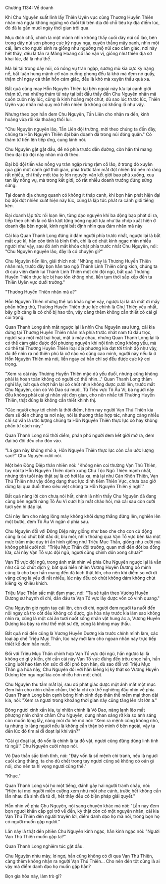 




Chương 1134: Về doanh


Khi Chu Nguyên suất lĩnh lấy Thiên Uyên vực cùng Thương Huyền Thiên nhân mã ngựa không ngừng vó đuổi tới trên địa đồ chỗ tiêu ký địa điểm lúc, đó đã là gần mười ngày thời gian trôi qua.

Mục đích chỗ, chính là một mảnh nhìn không thấy cuối dãy núi cổ lão, bên trong dãy núi sơn phong cực kỳ nguy nga, xuyên thẳng mây xanh, nhìn một cái, làm cho người sinh ra giống như ngưỡng mộ núi cao cảm giác, nơi này hết thảy, đều là tản ra Mãng Hoang cổ lão vận vị, giống như thiên địa sơ khai lúc, đã là như thế.

Mà lại tại trong dãy núi, có nồng vụ tràn ngập, sương mù kia cực kỳ nặng nề, bất luận hung mãnh cỡ nào cuồng phong đều là khó mà đem nó quấy, thậm chí ngay cả thần hồn cảm giác, đều là khó mà xuyên thấu quá xa.

Bất quá cũng may Hỗn Nguyên Thiên tại bên ngoài này lưu lại cảnh giới thám tử, mà những thám tử này tại bắt đầu thấy đến Chu Nguyên nhân mã cuồn cuộn này lúc, cũng là kinh hoảng một chút, dù sao lúc trước lúc, Thiên Uyên vực nhân mã quy mô hiển nhiên là không có khổng lồ như vậy.

Nhưng theo bọn hắn đem Chu Nguyên, Tần Liên cho nhận ra đến, kinh hoảng vừa rồi kia thoáng thối lui.

"Chu Nguyên nguyên lão, Tần Liên đội trưởng, mời theo chúng ta đến đây, chúng ta Hỗn Nguyên Thiên đại bản doanh đã trong núi đóng quân." Có thám tử tiến lên tiếp ứng, cung kính nói.

Chu Nguyên gật gật đầu, để nó phía trước dẫn đường, còn hắn thì mang theo đại bộ đội này nhân mã đi theo.

Đại bộ đội tiến vào nồng vụ tràn ngập rừng rậm cổ lão, ở trong đó xuyên qua gần một canh giờ thời gian, phía trước tầm mắt đột nhiên trở nên rõ ràng rất nhiều, chỉ thấy một tòa to lớn nguyên văn kết giới bao phủ xuống, xua tan lấy nồng vụ, mà trong kết giới, có rất nhiều doanh trướng đứng sừng sững.

Tại doanh địa chung quanh có không ít tháp canh, khi bọn hắn phát hiện đại bộ đội đột nhiên xuất hiện này lúc, cũng là lập tức phát ra cảnh giới tiếng kèn.

Đại doanh lập tức rối loạn lên, từng đạo nguyên khí ba động bạo phát đi ra, tiếp theo chính là có lần lượt từng bóng người tựa như tia chớp xuất hiện ở doanh địa bên ngoài, kinh nghi bất định nhìn qua đám nhân mã này

Cái kia Quan Thanh Long đứng ở đám người phía trước nhất, ngược lại là bắt mắt cực kì, hắn còn tính là bình tĩnh, chỉ là có chút kinh ngạc nhìn nhiều người như vậy, sau đó ánh mắt khóa chặt phía trước nhất Chu Nguyên, nói: "Chu Nguyên nguyên lão, đây là có chuyện gì?"

Chu Nguyên tiến lên, giải thích nói: "Những này là Thương Huyền Thiên nhân mã, trước đây bọn hắn tao ngộ Thánh Linh Thiên công kích, chúng ta đi cứu viện đánh lui Thánh Linh Thiên một chi đội ngũ, bất quá Thương Huyền Thiên thực lực bị hao tổn không nhỏ, liền tạm thời sắp xếp đến ta Thiên Uyên vực dưới trướng."

"Thương Huyền Thiên nhân mã a?"

Hỗn Nguyên Thiên những thế lực khác nghe vậy, ngược lại là đã mất đi mấy phần hứng thú, Thương Huyền Thiên thực lực chính là Chư Thiên yếu nhất, bây giờ càng là có chỗ bị hao tổn, vậy càng thêm không cần thiết có cái gì coi trọng.

Quan Thanh Long ánh mắt ngược lại là nhìn Chu Nguyên sau lưng, cái kia đứng tại Thương Huyền Thiên nhân mã phía trước nhất nam tử đầu trọc, người sau một mặt bại hoại, mặt ủ mày chau, nhưng Quan Thanh Long lại là có thể cảm giác được đối phương nguyên khí nội tình cũng không yếu, mà có thể tại Thương Huyền Thiên loại địa phương kia đạt tới trình độ như vậy, đủ để nhìn ra nó thiên phú là cỡ nào vô cùng cao minh, người này nếu là ở Hỗn Nguyên Thiên mà nói, liền ngay cả hắn chỉ sợ đều được cực kỳ coi trọng.

"Xem ra cái này Thương Huyền Thiên mặc dù yếu đuối, nhưng cũng không phải là hoàn toàn không có người có thể nhìn..." Quan Thanh Long thầm nghĩ lấy, bất quá chợt hắn lại có chút nhịn không được cười lên, trước mắt Chu Nguyên, còn có Võ Dao sư muội, Tử Tiêu vực Tô Ấu Vi, ba người này đều không phải cái gì nhân vật đơn giản, cho nên nhắc tới Thương Huyền Thiên, thật đúng là không cần thiết khinh thị.

"Các ngươi chạy tới chính là thời điểm, hôm nay người Vạn Thú Thiên kia đem sẽ đến chúng ta nơi này, nói là thương thảo hợp tác, nhưng càng nhiều chỉ sợ vẫn là ước lượng chúng ta Hỗn Nguyên Thiên thực lực có hay không phần tư cách này."

Quan Thanh Long nói thời điểm, phân phó người đem kết giới mở ra, đem đại bộ đội đều cho đón vào.

"Lá gan này không nhỏ a, Hỗn Nguyên Thiên thực lực còn cần ước lượng sao?" Chu Nguyên cười nói.

Một bên Đông Diệp thản nhiên nói: "Không nên coi thường Vạn Thú Thiên, tuy nói ta Hỗn Nguyên Thiên danh xưng Chư Tộc Ngũ Thiên mạnh nhất, nhưng tên tuổi này thật sự là có hơi lâu xa, mà lại như Càn Khôn Thiên, Vạn Thú Thiên như vậy đồng dạng thực lực đỉnh tiêm Thiên Vực, chưa bao giờ dừng lại qua đuổi theo siêu việt chúng ta Hỗn Nguyên Thiên ý nghĩ."

Bất quá nàng lời còn chưa nói hết, chính là nhìn thấy Chu Nguyên đã đang cùng bên người nàng Tô Ấu Vi cười híp mắt chào hỏi, mà cái sau còn cười tươi yên hi đáp lại.

Cái này làm cho nàng lông mày không khỏi dựng thẳng đứng lên, nghiên lên một bước, đem Tô Ấu Vi ngăn ở phía sau.

Chu Nguyên đối với Đông Diệp này giống như bao che cho con cử động cũng là có chút bất đắc dĩ, bĩu môi, nhìn thoáng qua Vạn Tổ vực bên kia một mực trầm mặc duy trì ẩn hình giống như Triệu Mục Thần, giống như cười mà không phải cười nói: "Triệu Mục Thần đội trưởng, quan mới đến đốt ba đống lửa, cái này Vạn Tổ vực đội ngũ, ngươi cũng chỉnh đốn xong chưa?"

Vạn Tổ vực đội ngũ, trong ánh mắt nhìn về phía Chu Nguyên ngược lại là vẫn như cũ có chút địch ý, bất quá hiển nhiên Vương Huyền Dương bỏ mình cũng là cho bọn hắn mang đến đả kích thật lớn, cho nên khí diễm so với dĩ vãng cũng là yếu đi rất nhiều, lúc này đều có chút không dám không chút kiêng kỵ khiêu khích.

Triệu Mục Thần sắc mặt đạm mạc, nói: "Ta sẽ tuân theo Vương Huyền Dương sư huynh di chí, dẫn đầu ta Vạn Tổ vực lấy được vốn có vinh quang."

Chu Nguyên giơ ngón tay cái lên, còn di chí, ngươi đem người ta nuốt đến nỗi ngay cả tro cốt đều không có được, gia hỏa này trước kia làm sao không nhìn ra, cũng là một cái ăn tươi nuốt sống nhân vật hung ác a, Vương Huyền Dương kia bày ra như thế một sư đệ, cũng là không may thấu.

Bất quá nói đến cũng là Vương Huyền Dương kia trước chính mình làm, các loại áp chế Triệu Mục Thần, lúc này mới làm cho ngoan nhân này trực tiếp thiết kế đem hắn nuốt.

Đối với Triệu Mục Thần chỉnh hợp Vạn Tổ vực đội ngũ, hắn ngược lại là không có gì ý kiến, chỉ cần cái này Vạn Tổ vực đừng đến trêu chọc hắn, hắn cũng lười hao tâm tốn sức đi đối phó bọn hắn, dù sao đối với Triệu Mục Thần gia hỏa này, Chu Nguyên đối với hắn kiêng kị kỳ thật so Vương Huyền Dương tên ngu ngơ kia còn nhiều hơn một chút.

Chu Nguyên thu tầm mắt lại, sau đó phát giác được một ánh mắt một mực đem hắn cho nhìn chằm chằm, thế là chỉ có thể nghiêng đầu nhìn về phía Quan Thanh Long bên cạnh bóng hình xinh đẹp thân thể mềm mại thon dài kia, nói: "Xem ra ngươi trong khoảng thời gian này cũng tăng lên rất lớn a."

Bóng người xinh xắn kia, tự nhiên chính là Võ Dao, nàng lạnh lẽo mắt phượng nhìn chằm chằm Chu Nguyên, dung nhan sáng rỡ kia so ánh sáng còn muốn lộng lẫy, nàng môi đỏ hé mở nói: "Xem ra mệnh cũng không nhỏ, ta nhưng lo lắng ngươi nếu là không cẩn thận bỏ mình ở bên ngoài, vậy ta đến lúc đó tìm ai đi đoạt lại khí vận?"

"Cái gì đoạt lại, đó vốn là chính là ta đồ vật, ngươi cũng đừng dùng linh tinh từ ngữ." Chu Nguyên cười nhạo nói.

Võ Dao thần sắc bình tĩnh, nói: "Đây vốn là số mệnh chi tranh, nếu là ngươi cuối cùng thắng, ta cho dù chết trong tay ngươi cũng sẽ không có oán gì nói, cho nên ta hi vọng ngươi cũng thế."

"Khục."

Quan Thanh Long vội ho một tiếng, đánh gãy hai người tranh chấp, nói: "Hiện tại mọi người miễn cưỡng xem như một phe cánh, trước hết không cần lẫn nhau đả sinh đả tử đi, hết thảy đều có biện pháp giải quyết."

Hắn nhìn về phía Chu Nguyên, nói sang chuyện khác mà nói: "Lần này đem bọn ngươi khẩn cấp gọi trở về đến, kỳ thật còn có một nguyên nhân, cái kia Vạn Thú Thiên đến người truyền lời, điểm danh đạo họ mà nói, trong bọn họ có người muốn gặp ngươi."

Lần này là thật đến phiên Chu Nguyên kinh ngạc, hắn kinh ngạc nói: "Người Vạn Thú Thiên muốn gặp ta?"

Quan Thanh Long nghiêm túc gật đầu.

Chu Nguyên nhíu mày, lơ ngơ, hắn cũng không có đi qua Vạn Thú Thiên, càng thêm không nhận ra người Vạn Thú Thiên... Cho nên đến tột cùng là ai vậy mà điểm danh đạo họ muốn gặp hắn?

Bọn gia hỏa này, làm trò gì?




